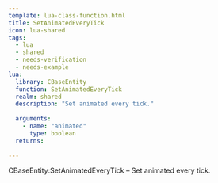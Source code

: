 ```yaml
---
template: lua-class-function.html
title: SetAnimatedEveryTick
icon: lua-shared
tags:
  - lua
  - shared
  - needs-verification
  - needs-example
lua:
  library: CBaseEntity
  function: SetAnimatedEveryTick
  realm: shared
  description: "Set animated every tick."
  
  arguments:
    - name: "animated"
      type: boolean
  returns:
    
---
```


<div class="lua__search__keywords">
CBaseEntity:SetAnimatedEveryTick &#x2013; Set animated every tick.
</div>
